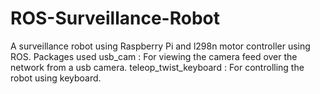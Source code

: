 # ROS-Surveillance-Robot

A surveillance robot using Raspberry Pi and l298n motor controller using ROS.
Packages used 
usb_cam : For viewing the camera feed over the network from a usb camera.
teleop_twist_keyboard : For controlling the robot using keyboard.
